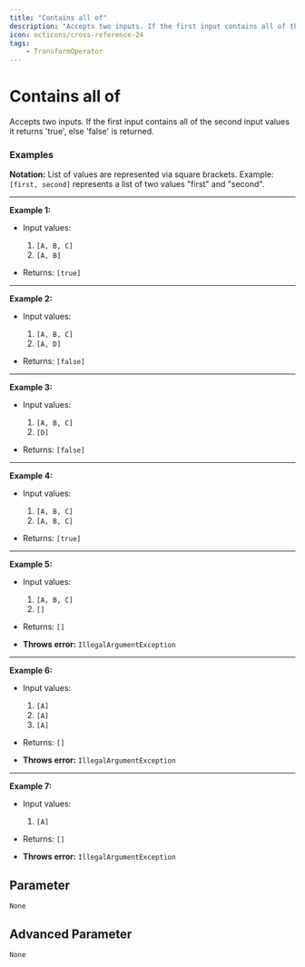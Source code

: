 ```yaml
---
title: "Contains all of"
description: "Accepts two inputs. If the first input contains all of the second input values it returns 'true', else 'false' is returned."
icon: octicons/cross-reference-24
tags: 
    - TransformOperator
---
```

# Contains all of
<!-- This file was generated - DO NOT CHANGE IT MANUALLY -->



Accepts two inputs. If the first input contains all of the second input values it returns 'true', else 'false' is returned.

### Examples

**Notation:** List of values are represented via square brackets. Example: `[first, second]` represents a list of two values "first" and "second".

---
**Example 1:**

* Input values:
    1. `[A, B, C]`
    2. `[A, B]`

* Returns: `[true]`


---
**Example 2:**

* Input values:
    1. `[A, B, C]`
    2. `[A, D]`

* Returns: `[false]`


---
**Example 3:**

* Input values:
    1. `[A, B, C]`
    2. `[D]`

* Returns: `[false]`


---
**Example 4:**

* Input values:
    1. `[A, B, C]`
    2. `[A, B, C]`

* Returns: `[true]`


---
**Example 5:**

* Input values:
    1. `[A, B, C]`
    2. `[]`

* Returns: `[]`
* **Throws error:** `IllegalArgumentException`


---
**Example 6:**

* Input values:
    1. `[A]`
    2. `[A]`
    3. `[A]`

* Returns: `[]`
* **Throws error:** `IllegalArgumentException`


---
**Example 7:**

* Input values:
    1. `[A]`

* Returns: `[]`
* **Throws error:** `IllegalArgumentException`




## Parameter

`None`

## Advanced Parameter

`None`